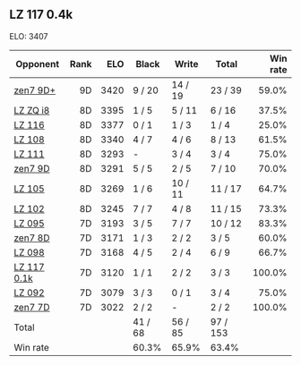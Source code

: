 ## LZ 117 0.4k ##

ELO: 3407

Opponent | Rank | ELO | Black | Write | Total | Win rate
---------|-----:|----:|-------|-------|-------|-------:
[zen7 9D+](zen7%209D+.md) | 9D | 3420 | 9 / 20 | 14 / 19 | 23 / 39 | 59.0%
[LZ ZQ i8](LZ%20ZQ%20i8.md) | 8D | 3395 | 1 / 5 | 5 / 11 | 6 / 16 | 37.5%
[LZ 116](LZ%20116.md) | 8D | 3377 | 0 / 1 | 1 / 3 | 1 / 4 | 25.0%
[LZ 108](LZ%20108.md) | 8D | 3340 | 4 / 7 | 4 / 6 | 8 / 13 | 61.5%
[LZ 111](LZ%20111.md) | 8D | 3293 | - | 3 / 4 | 3 / 4 | 75.0%
[zen7 9D](zen7%209D.md) | 8D | 3291 | 5 / 5 | 2 / 5 | 7 / 10 | 70.0%
[LZ 105](LZ%20105.md) | 8D | 3269 | 1 / 6 | 10 / 11 | 11 / 17 | 64.7%
[LZ 102](LZ%20102.md) | 8D | 3245 | 7 / 7 | 4 / 8 | 11 / 15 | 73.3%
[LZ 095](LZ%20095.md) | 7D | 3193 | 3 / 5 | 7 / 7 | 10 / 12 | 83.3%
[zen7 8D](zen7%208D.md) | 7D | 3171 | 1 / 3 | 2 / 2 | 3 / 5 | 60.0%
[LZ 098](LZ%20098.md) | 7D | 3168 | 4 / 5 | 2 / 4 | 6 / 9 | 66.7%
[LZ 117 0.1k](LZ%20117%200.1k.md) | 7D | 3120 | 1 / 1 | 2 / 2 | 3 / 3 | 100.0%
[LZ 092](LZ%20092.md) | 7D | 3079 | 3 / 3 | 0 / 1 | 3 / 4 | 75.0%
[zen7 7D](zen7%207D.md) | 7D | 3022 | 2 / 2 | - | 2 / 2 | 100.0%
Total | | | 41 / 68 | 56 / 85 | 97 / 153 | 
Win rate| | | 60.3% | 65.9% | 63.4% | 
